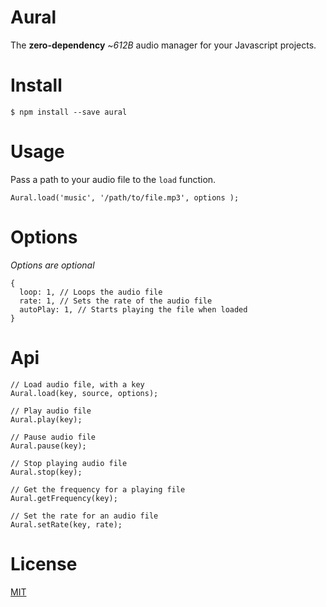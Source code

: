 # Aural

The __zero-dependency__ ~_612B_ audio manager for your Javascript projects.

# Install

```
$ npm install --save aural
```

# Usage

Pass a path to your audio file to the `load` function.

```
Aural.load('music', '/path/to/file.mp3', options );
```

# Options

_Options are optional_

```
{
  loop: 1, // Loops the audio file
  rate: 1, // Sets the rate of the audio file
  autoPlay: 1, // Starts playing the file when loaded
}
```

# Api

```
// Load audio file, with a key
Aural.load(key, source, options);

// Play audio file
Aural.play(key);

// Pause audio file
Aural.pause(key);

// Stop playing audio file
Aural.stop(key);

// Get the frequency for a playing file
Aural.getFrequency(key);

// Set the rate for an audio file
Aural.setRate(key, rate);
```

# License

[MIT](https://oss.ninja/mit/mjanssen/)
